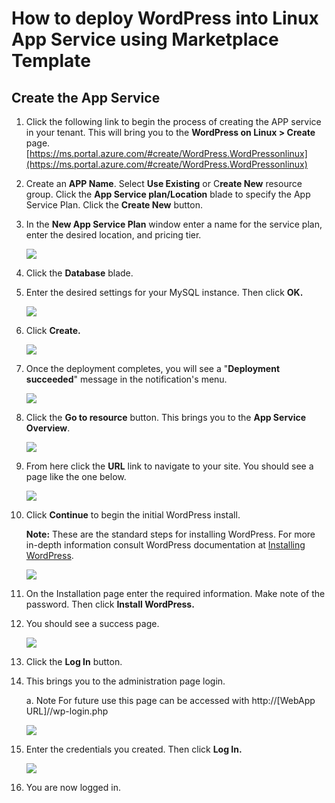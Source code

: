 # **How to deploy WordPress into Linux App Service using Marketplace Template**

## **Create the App Service**

1.  Click the following link to begin the process of creating the APP service in your tenant. This will bring you to the **WordPress on Linux \> Create** page.
    [https://ms.portal.azure.com/#create/WordPress.WordPressonlinux](https://ms.portal.azure.com/#create/WordPress.WordPressonlinux)

2.  Create an **APP Name**. Select **Use Existing** or C**reate New**
    resource group. Click the **App Service plan/Location** blade to
    specify the App Service Plan. Click the **Create New** button.

3.  In the **New App Service Plan** window enter a name for the service plan, enter the desired location, and pricing tier.

    ![](./media013/image1.png)

4.  Click the **Database** blade.

5.  Enter the desired settings for your MySQL instance. Then click
    **OK.**

    ![](./media013/image2.png)

6.  Click **Create.**

    ![](./media013/image3.png)

7.  Once the deployment completes, you will see a "**Deployment succeeded**" message in the notification's menu.

    ![](./media013/image4.png)

8.  Click the **Go to resource** button. This brings you to the **App Service Overview**.

    ![](./media013/image5.png)

9.  From here click the **URL** link to navigate to your site. You should see a page like the one below.

    ![](./media013/image6.png)

10. Click **Continue** to begin the initial WordPress install.

    **Note:** These are the standard steps for installing WordPress. For more in-depth information consult WordPress documentation at [Installing WordPress](https://codex.wordpress.org/Installing_WordPress).

    ![](./media013/image7.png)

11. On the Installation page enter the required information. Make note of the password. Then click **Install WordPress.**

12. You should see a success page.

    ![](./media013/image8.png)

13. Click the **Log In** button.

14. This brings you to the administration page login.

    a.  Note For future use this page can be accessed with
        http://\[WebApp URL\]//wp-login.php

    ![](./media013/image9.png)

15. Enter the credentials you created. Then click **Log In.**

    ![](./media013/image10.png)

16. You are now logged in.

